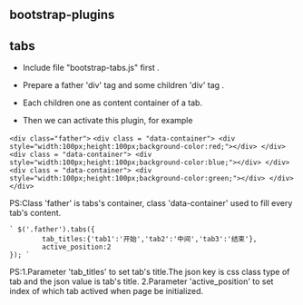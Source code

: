 ﻿## bootstrap-plugins

## tabs
  
  * Include file "bootstrap-tabs.js" first .

  * Prepare a father 'div' tag and some children 'div' tag . 
  
  * Each children one as content container of a tab.

  * Then we can activate this plugin, for example

	
`<div class="father">`
	`<div class = "data-container">
		<div style="width:100px;height:100px;background-color:red;"></div>
	</div>
	<div class = "data-container">
		<div style="width:100px;height:100px;background-color:blue;"></div>
	</div>
	<div class = "data-container">
		<div style="width:100px;height:100px;background-color:green;"></div>
	</div>`
 `</div>`

PS:Class 'father' is tabs's container, class 'data-container' used to fill every tab's content.

	` $('.father').tabs({
			tab_titles:{'tab1':'开始','tab2':'中间','tab3':'结束'},
			active_position:2
	}); `

PS:1.Parameter 'tab_titles' to set tab's title.The json key is css class type of tab and the json value is tab's title.
   2.Parameter 'active_position' to set index of which tab actived when page be initialized.
